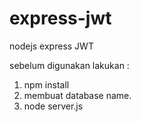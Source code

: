 # express-jwt
nodejs express JWT

sebelum digunakan lakukan :
1. npm install
2. membuat database name.
3. node server.js
